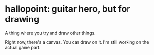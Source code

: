 # hallopoint: guitar hero, but for drawing

A thing where you try and draw other things.

Right now, there's a canvas. You can draw on it. I'm still working on the actual game part.